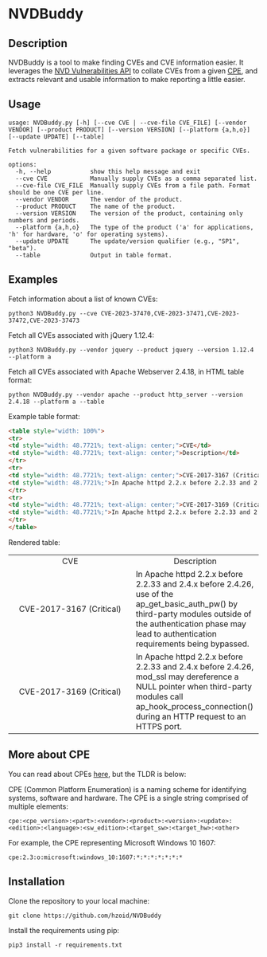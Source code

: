 # NVDBuddy
## Description
NVDBuddy is a tool to make finding CVEs and CVE information easier. It leverages the [NVD Vulnerabilities API](https://nvd.nist.gov/developers/vulnerabilities) to collate CVEs from a given [CPE](https://nvd.nist.gov/products/cpe), and extracts relevant and usable information to make reporting a little easier.

## Usage

```
usage: NVDBuddy.py [-h] [--cve CVE | --cve-file CVE_FILE] [--vendor VENDOR] [--product PRODUCT] [--version VERSION] [--platform {a,h,o}] [--update UPDATE] [--table]

Fetch vulnerabilities for a given software package or specific CVEs.

options:
  -h, --help           show this help message and exit
  --cve CVE            Manually supply CVEs as a comma separated list.
  --cve-file CVE_FILE  Manually supply CVEs from a file path. Format should be one CVE per line.
  --vendor VENDOR      The vendor of the product.
  --product PRODUCT    The name of the product.
  --version VERSION    The version of the product, containing only numbers and periods.
  --platform {a,h,o}   The type of the product ('a' for applications, 'h' for hardware, 'o' for operating systems).
  --update UPDATE      The update/version qualifier (e.g., "SP1", "beta").
  --table              Output in table format.
```

## Examples

Fetch information about a list of known CVEs:

`python3 NVDBuddy.py --cve CVE-2023-37470,CVE-2023-37471,CVE-2023-37472,CVE-2023-37473`

Fetch all CVEs associated with jQuery 1.12.4:

`python3 NVDBuddy.py --vendor jquery --product jquery --version 1.12.4 --platform a`

Fetch all CVEs associated with Apache Webserver 2.4.18, in HTML table format:

`python NVDBuddy.py --vendor apache --product http_server --version 2.4.18 --platform a --table`

Example table format:
```html
<table style="width: 100%">
<tr>
<td style="width: 48.7721%; text-align: center;">CVE</td>
<td style="width: 48.7721%; text-align: center;">Description</td>
</tr>
<tr>
<td style="width: 48.7721%; text-align: center;">CVE-2017-3167 (Critical)</td>
<td style="width: 48.7721%;">In Apache httpd 2.2.x before 2.2.33 and 2.4.x before 2.4.26, use of the ap_get_basic_auth_pw() by third-party modules outside of the authentication phase may lead to authentication requirements being bypassed.</td>
</tr>
<tr>
<td style="width: 48.7721%; text-align: center;">CVE-2017-3169 (Critical)</td>
<td style="width: 48.7721%;">In Apache httpd 2.2.x before 2.2.33 and 2.4.x before 2.4.26, mod_ssl may dereference a NULL pointer when third-party modules call ap_hook_process_connection() during an HTTP request to an HTTPS port.</td>
</tr>
</table>
```

Rendered table:

<table style="width: 100%">
<tr>
<td style="width: 48.7721%; text-align: center;">CVE</td>
<td style="width: 48.7721%; text-align: center;">Description</td>
</tr>
<tr>
<td style="width: 48.7721%; text-align: center;">CVE-2017-3167 (Critical)</td>
<td style="width: 48.7721%;">In Apache httpd 2.2.x before 2.2.33 and 2.4.x before 2.4.26, use of the ap_get_basic_auth_pw() by third-party modules outside of the authentication phase may lead to authentication requirements being bypassed.</td>
</tr>
<tr>
<td style="width: 48.7721%; text-align: center;">CVE-2017-3169 (Critical)</td>
<td style="width: 48.7721%;">In Apache httpd 2.2.x before 2.2.33 and 2.4.x before 2.4.26, mod_ssl may dereference a NULL pointer when third-party modules call ap_hook_process_connection() during an HTTP request to an HTTPS port.</td>
</tr>
</table>

## More about CPE
You can read about CPEs [here](https://nvd.nist.gov/products/cpe), but the TLDR is below:

CPE (Common Platform Enumeration) is a naming scheme for identifying systems, software and hardware. The CPE is a single string comprised of multiple elements:

`cpe:<cpe_version>:<part>:<vendor>:<product>:<version>:<update>:<edition>:<language>:<sw_edition>:<target_sw>:<target_hw>:<other>`

For example, the CPE representing Microsoft Windows 10 1607:

`cpe:2.3:o:microsoft:windows_10:1607:*:*:*:*:*:*:*`

## Installation

Clone the repository to your local machine:

`git clone https://github.com/hzoid/NVDBuddy`

Install the requirements using pip:

`pip3 install -r requirements.txt`
